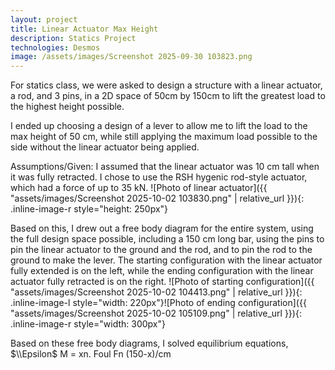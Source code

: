 ```yaml
---
layout: project
title: Linear Actuator Max Height
description: Statics Project
technologies: Desmos
image: /assets/images/Screenshot 2025-09-30 103823.png
---
```


For statics class, we were asked to design a structure with a linear actuator, a rod, and 3 pins, in a 2D space of 50cm by 150cm to lift the greatest load to the highest height possible.

I ended up choosing a design of a lever to allow me to lift the load to the max height of 50 cm, while still applying the maximum load possible to the side without the linear actuator being applied.

Assumptions/Given: I assumed that the linear actuator was 10 cm tall when it was fully retracted. I chose to use the RSH hygenic rod-style actuator, which had a force of up to 35 kN. ![Photo of linear actuator]({{ "assets/images/Screenshot 2025-10-02 103830.png" | relative_url }}){: .inline-image-r style="height: 250px"}

Based on this, I drew out a free body diagram for the entire system, using the full design space possible, including a 150 cm long bar, using the pins to pin the linear actuator to the ground and the rod, and to pin the rod to the ground to make the lever. The starting configuration with the linear actuator fully extended is on the left, while the ending configuration with the linear actuator fully retracted is on the right.
![Photo of starting configuration]({{ "assets/images/Screenshot 2025-10-02 104413.png" | relative_url }}){: .inline-image-l style="width: 220px"}![Photo of ending configuration]({{ "assets/images/Screenshot 2025-10-02 105109.png" | relative_url }}){: .inline-image-r style="width: 300px"}

Based on these free body diagrams, I solved equilibrium equations, $\\Epsilon$ M = xn. Foul Fn (150-x)/cm
